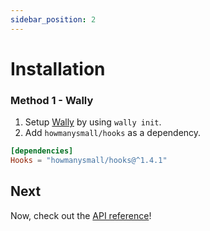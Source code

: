 ```yaml
---
sidebar_position: 2
---
```


# Installation

### Method 1 - Wally

1. Setup [Wally](https://wally.run/) by using `wally init`.
2. Add `howmanysmall/hooks` as a dependency.

```toml
[dependencies]
Hooks = "howmanysmall/hooks@^1.4.1"
```

## Next

Now, check out the [API reference](/api/Hooks)!